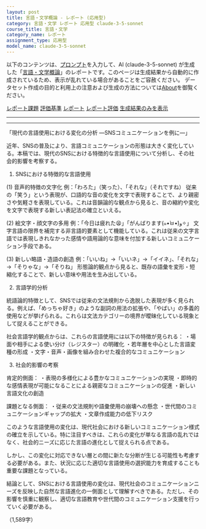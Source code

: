```yaml
---
layout: post
title: 言語・文学概論 - レポート (応用型)
category: 言語・文学 レポート 応用型 claude-3-5-sonnet
course_title: 言語・文学
category_name: レポート
assignment_type: 応用型
model_name: claude-3-5-sonnet
---
```


以下のコンテンツは、[プロンプト](https://github.com/takedatoshiyuki/synthetic_assignments/tree/main/generated/言語・文学/claude-3-5-sonnet/prompt_レポート-応用型.md)を入力して、AI (claude-3-5-sonnet) が生成した「[言語・文学概論](/contents/言語・文学/)」のレポートです。このページは生成結果から自動的に作成されているため、表示が乱れている場合があることをご容赦ください。
データセット作成の目的と利用上の注意および生成の方法については[About](/About)を御覧ください。

[レポート課題](../レポート課題-応用型)
[評価基準](../評価基準-応用型)
[レポート](../レポート-応用型)
[レポート評価](../レポート評価-応用型)
[生成結果のみを表示](https://github.com/takedatoshiyuki/synthetic_assignments/tree/main/generated/言語・文学/claude-3-5-sonnet/レポート-応用型.md)
  

***
***
  
「現代の言語使用における変化の分析 ―SNSコミュニケーションを例に―」

近年、SNSの普及により、言語コミュニケーションの形態は大きく変化している。本稿では、現代のSNSにおける特徴的な言語使用について分析し、その社会的影響を考察する。

1. SNSにおける特徴的な言語使用

(1) 音声的特徴の文字化
例：「わろた」（笑った）、「それな」（それですね）
従来の「笑う」という表現が、口語的な音の変化を文字で表現することで、より親密さや気軽さを表現している。これは音韻論的な観点から見ると、音の縮約や変化を文字で表現する新しい表記法の確立といえる。

(2) 絵文字・顔文字の多用
例：「今日は疲れた😫」「がんばります(๑•̀ㅂ•́)و✧」
文字言語の限界を補完する非言語的要素として機能している。これは従来の文字言語では表現しきれなかった感情や語用論的な意味を付加する新しいコミュニケーション手段である。

(3) 新しい略語・造語の創造
例：「いいね」→「いいネ」→「イイネ」、「それな」→「そりゃな」→「そりね」
形態論的観点から見ると、既存の語彙を変形・短縮化することで、新しい意味や用法を生み出している。

2. 言語学的分析

統語論的特徴として、SNSでは従来の文法規則から逸脱した表現が多く見られる。例えば、「めっちゃ好き」のような副詞の用法の拡張や、「やばい」の多義的使用などが挙げられる。これらは文法カテゴリーの境界が曖昧化している現象として捉えることができる。

社会言語学的観点からは、これらの言語使用には以下の特徴が見られる：
・場面や相手による使い分け（レジスター）の明確化
・若年層を中心とした言語変種の形成
・文字・音声・画像を組み合わせた複合的なコミュニケーション

3. 社会的影響の考察

肯定的側面：
・表現の多様化による豊かなコミュニケーションの実現
・即時的な感情表現が可能になることによる親密なコミュニケーションの促進
・新しい言語文化の創造

課題となる側面：
・従来の文法規則や語彙使用の崩壊への懸念
・世代間のコミュニケーションギャップの拡大
・文章作成能力の低下リスク

このような言語使用の変化は、現代社会における新しいコミュニケーション様式の確立を示している。特に注目すべきは、これらの変化が単なる言語の乱れではなく、社会的ニーズに応じた言語の進化として捉えられる点である。

しかし、この変化に対応できない層との間に新たな分断が生じる可能性も考慮する必要がある。また、状況に応じた適切な言語使用の選択能力を育成することも重要な課題となっている。

結論として、SNSにおける言語使用の変化は、現代社会のコミュニケーションニーズを反映した自然な言語進化の一側面として理解すべきである。ただし、その影響を慎重に観察し、適切な言語教育や世代間のコミュニケーション支援を行っていく必要がある。

（1,589字）
